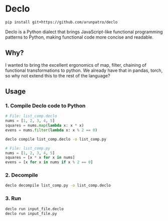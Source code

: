 # Declo

```bash
pip install git+https://github.com/arunpatro/declo
```

Declo is a Python dialect that brings JavaScript-like functional programming patterns to Python, making functional code more concise and readable.

## Why?

I wanted to bring the excellent ergonomics of map, filter, chaining of functional transformations to python. We already have that in pandas, torch, so why not extend this to the rest of the language?


## Usage
### 1. Compile Declo code to Python

```python
# File: list_comp.declo
nums = [1, 2, 3, 4, 5]
squares = nums.map(lambda x: x * x)
evens = nums.filter(lambda x: x % 2 == 0)
```

```bash
declo compile list_comp.declo -o list_comp.py
```

```python
# File: list_comp.py
nums = [1, 2, 3, 4, 5]
squares = [x * x for x in nums]
evens = [x for x in nums if x % 2 == 0]
```

### 2. Decompile 

```bash
declo decompile list_comp.py -o list_comp.declo
```

### 3. Run
```bash
declo run input_file.declo
declo run input_file.py
```
